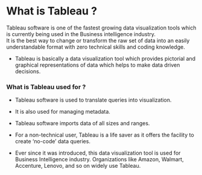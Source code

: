 # What is Tableau ?
Tableau software is one of the fastest growing data visualization tools which is currently being used in the Business intelligence industry.        
It is the best way to change or transform the raw set of data into an easily understandable format with zero technical skills and coding knowledge.
- Tableau is basically a data visualization tool which provides pictorial and graphical representations of data which helps to make data driven decisions.

<h3>What is Tableau used for ?</h3>            

- Tableau software is used to translate queries into visualization.     

- It is also used for managing metadata.
                       
- Tableau software imports data of all sizes and ranges.
                      
- For a non-technical user, Tableau is a life saver as it offers the facility to create ‘no-code’ data queries.
                            
- Ever since it was introduced, this data visualization tool is used for Business Intelligence industry. Organizations like Amazon, Walmart, Accenture, Lenovo, and so on widely use Tableau.        
